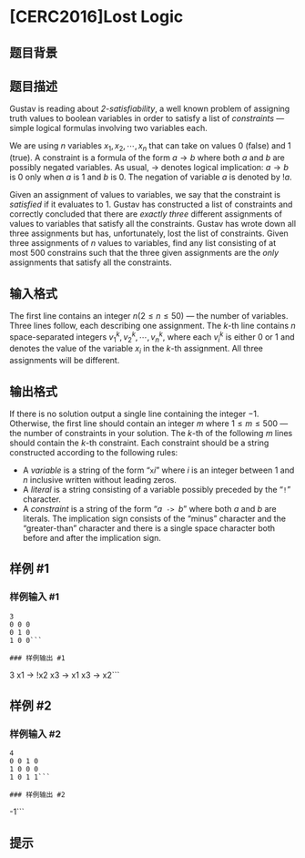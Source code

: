 # [CERC2016]Lost Logic

## 题目背景



## 题目描述

Gustav is reading about *2-satisfiability*, a well known problem of assigning truth values to boolean
variables in order to satisfy a list of *constraints* — simple logical formulas involving two variables each.

We are using $n$ variables $x_1, x_2, \cdots , x_n$ that can take on values $0$ (false) and $1$ (true). A constraint is a
formula of the form $a\to b$ where both $a$ and $b$ are possibly negated variables. As usual, $\to$ denotes
logical implication: $a \to b$ is $0$ only when $a$ is $1$ and $b$ is $0$. The negation of variable $a$ is denoted by $!a$.

Given an assignment of values to variables, we say that the constraint is *satisfied* if it evaluates to $1$.
Gustav has constructed a list of constraints and correctly concluded that there are *exactly three* different
assignments of values to variables that satisfy all the constraints. Gustav has wrote down all three
assignments but has, unfortunately, lost the list of constraints.
Given three assignments of $n$ values to variables, find any list consisting of at most $500$ constrains such
that the three given assignments are the *only* assignments that satisfy all the constraints.



## 输入格式

The first line contains an integer $n (2 \leq n \leq 50)$ — the number of variables. Three lines follow, each
describing one assignment. The $k$-th line contains $n$ space-separated integers $v_1^k,v_2^k,\cdots,v_n^k$, where each $v_i^k$ is either $0$ or $1$ and denotes the value of the variable $x_i$ in the $k$-th assignment. All three assignments will be different.

## 输出格式

If there is no solution output a single line containing the integer $−1$.
Otherwise, the first line should contain an integer $m$ where $1 \leq m \leq 500$ — the number of constraints
in your solution. The $k$-th of the following $m$ lines should contain the $k$-th constraint. Each constraint
should be a string constructed according to the following rules:

- A *variable* is a string of the form “$\texttt{x}i$” where $i$ is an integer between $1$ and $n$ inclusive written
  without leading zeros.
- A *literal* is a string consisting of a variable possibly preceded by the “$\texttt{!}$” character.
- A *constraint* is a string of the form “$a\texttt{ -> }b$” where both $a$ and $b$ are literals. The implication sign
  consists of the “minus” character and the “greater-than” character and there is a single space
  character both before and after the implication sign.



## 样例 #1

### 样例输入 #1
```
3
0 0 0
0 1 0
1 0 0```

### 样例输出 #1

```
3
x1 -> !x2
x3 -> x1
x3 -> x2```

## 样例 #2

### 样例输入 #2
```
4
0 0 1 0
1 0 0 0
1 0 1 1```

### 样例输出 #2

```
-1```

## 提示


